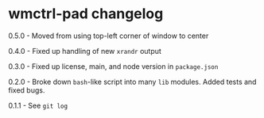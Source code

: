 # wmctrl-pad changelog
0.5.0 - Moved from using top-left corner of window to center

0.4.0 - Fixed up handling of new `xrandr` output

0.3.0 - Fixed up license, main, and node version in `package.json`

0.2.0 - Broke down `bash`-like script into many `lib` modules. Added tests and fixed bugs.

0.1.1 - See `git log`
